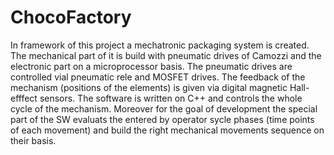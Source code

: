 # ChocoFactory

In framework of this project a mechatronic packaging system is created. The mechanical part of it is build with pneumatic drives of Camozzi and the electronic part on a microprocessor basis. The pneumatic drives are controlled vial pneumatic rele and MOSFET drives.
The feedback of the mechanism (positions of the elements) is given via digital magnetic Hall-efffect sensors.
The software is written on C++ and controls the whole cycle of the mechanism. Moreover for the goal of development the special part of the SW evaluats the entered by operator sycle phases (time points of each movement) and build the right mechanical movements sequence on their basis.
